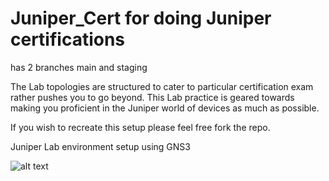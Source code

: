 # Juniper_Cert for doing Juniper certifications

has 2 branches main and staging

The Lab topologies are structured to cater to particular certification exam rather pushes you to go beyond.  This Lab practice is geared towards making you proficient in the Juniper world of devices as much as possible.

If you wish to recreate this setup please feel free fork the repo.

Juniper Lab environment setup using GNS3

![alt text](<gns3_lab_setup/Misc_Resources/Juniper_Lab_Topology.png>)


